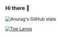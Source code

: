 ### Hi there 👋

![Anurag's GitHub stats](https://github-readme-stats.vercel.app/api?username=ozanyurtsever&count_private=true&show_icons=true&hide=prs,issues)

[![Top Langs](https://github-readme-stats.vercel.app/api/top-langs/?username=ozanyurtsever&layout=compact)](https://github.com/anuraghazra/github-readme-stats)

<!--
**ozanyurtsever/ozanyurtsever** is a ✨ _special_ ✨ repository because its `README.md` (this file) appears on your GitHub profile.

Here are some ideas to get you started:

- 🔭 I’m currently working on ...
- 🌱 I’m currently learning ...
- 👯 I’m looking to collaborate on ...
- 🤔 I’m looking for help with ...
- 💬 Ask me about ...
- 📫 How to reach me: ...
- 😄 Pronouns: ...
- ⚡ Fun fact: ...
-->
